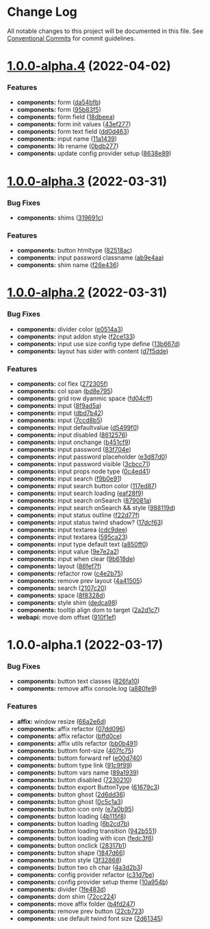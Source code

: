 # Change Log

All notable changes to this project will be documented in this file.
See [Conventional Commits](https://conventionalcommits.org) for commit guidelines.

# [1.0.0-alpha.4](https://github.com/maxiaochuan/mxcins/compare/@mxcins/components@1.0.0-alpha.3...@mxcins/components@1.0.0-alpha.4) (2022-04-02)


### Features

* **components:** form ([da54bfb](https://github.com/maxiaochuan/mxcins/commit/da54bfbc1168c45231af9204aa0cfd4c68a80924))
* **components:** form ([95b83f5](https://github.com/maxiaochuan/mxcins/commit/95b83f5daf5b2148886007fed067b4610c5d72a3))
* **components:** form field ([18dbeea](https://github.com/maxiaochuan/mxcins/commit/18dbeea2c71433d2f97453740cf16c595c8e9498))
* **components:** form init values ([43ef277](https://github.com/maxiaochuan/mxcins/commit/43ef277741e91aa4250199eccc9dd5dacee3a83a))
* **components:** form text field ([dd0d463](https://github.com/maxiaochuan/mxcins/commit/dd0d46359ba405cb5d2d69f36ebb5e256848c137))
* **components:** input name ([11a1439](https://github.com/maxiaochuan/mxcins/commit/11a1439e0f78446021a66b006ece7a97e4ce41f7))
* **components:** lib rename ([0bdb277](https://github.com/maxiaochuan/mxcins/commit/0bdb277c1a6162b4f438cc684d8452b1662bee93))
* **components:** update config provider setup ([8638e89](https://github.com/maxiaochuan/mxcins/commit/8638e8971460ad942e757255b1ef7e464fe57f2d))





# [1.0.0-alpha.3](https://github.com/maxiaochuan/mxcins/compare/@mxcins/components@1.0.0-alpha.2...@mxcins/components@1.0.0-alpha.3) (2022-03-31)


### Bug Fixes

* **components:** shims ([319691c](https://github.com/maxiaochuan/mxcins/commit/319691c1f16c5565a73b7919ba1f39a85ddac096))


### Features

* **components:** button htmltype ([82518ac](https://github.com/maxiaochuan/mxcins/commit/82518ac2d7ada8b23cac6b31e309bbb3fca3ed4d))
* **components:** input password classname ([ab9e4aa](https://github.com/maxiaochuan/mxcins/commit/ab9e4aae3d2f6b500be59b10e4efe4c611ceed51))
* **components:** shim name ([f26e436](https://github.com/maxiaochuan/mxcins/commit/f26e436874c5a5ed673211adc7d665444cb8e0c4))





# [1.0.0-alpha.2](https://github.com/maxiaochuan/mxcins/compare/@mxcins/components@1.0.0-alpha.1...@mxcins/components@1.0.0-alpha.2) (2022-03-31)


### Bug Fixes

* **components:** divider color ([e0514a3](https://github.com/maxiaochuan/mxcins/commit/e0514a312b5d80e63cfcf6e1f24cc6e94227f773))
* **components:** input addon style ([f2ce133](https://github.com/maxiaochuan/mxcins/commit/f2ce133432fe2930409abff9f2c633b41eb77454))
* **components:** input use size config type define ([13b667d](https://github.com/maxiaochuan/mxcins/commit/13b667d79a8341b9ceff35231b8624858504fad5))
* **components:** layout has sider with content ([d7f5dde](https://github.com/maxiaochuan/mxcins/commit/d7f5ddec5aa9bee4d2e51d903d0ab2b88f5f51f4))


### Features

* **components:** col flex ([272305f](https://github.com/maxiaochuan/mxcins/commit/272305fdcb22450b2882f1d4324e7edd435bd6d7))
* **components:** col span ([bd8e795](https://github.com/maxiaochuan/mxcins/commit/bd8e795c976a22f0f20da0cef7b2c12cb8ad6d46))
* **components:** grid row dyanmic space ([fd04cff](https://github.com/maxiaochuan/mxcins/commit/fd04cff3f71f94671f17226287804ca3d5af9d5a))
* **components:** input ([8f9ad5a](https://github.com/maxiaochuan/mxcins/commit/8f9ad5afea40942ab010a51917a0921ed91551cf))
* **components:** input ([dbd7b42](https://github.com/maxiaochuan/mxcins/commit/dbd7b42f13620e7673d4f43036b635c4006d4e50))
* **components:** input ([7ccd8b5](https://github.com/maxiaochuan/mxcins/commit/7ccd8b5ecc06ec99a1e5221331fd0d99bc89c06e))
* **components:** input defaultvalue ([d5499f0](https://github.com/maxiaochuan/mxcins/commit/d5499f034630a600a42024067d98169de989e2de))
* **components:** input disabled ([8612576](https://github.com/maxiaochuan/mxcins/commit/861257637ccc726b057ea844ed38d284a4f8b314))
* **components:** input onchange ([b451cf9](https://github.com/maxiaochuan/mxcins/commit/b451cf9e993c7ba3481d03d8a5619d8ffd6f2dcb))
* **components:** input password ([83f704e](https://github.com/maxiaochuan/mxcins/commit/83f704e2fd5b09c398aaa282033fd2e619500749))
* **components:** input password placeholder ([e3d87d0](https://github.com/maxiaochuan/mxcins/commit/e3d87d03a9a9f2944b8a3bcf2f5d580a2f60739f))
* **components:** input password visible ([3cbcc71](https://github.com/maxiaochuan/mxcins/commit/3cbcc71c3d907eb780c808f66338574a87091027))
* **components:** input props node type ([0c4ed41](https://github.com/maxiaochuan/mxcins/commit/0c4ed41ef842b88a2ce5de4f3827a46b8e6ead34))
* **components:** input search ([f9b0e91](https://github.com/maxiaochuan/mxcins/commit/f9b0e91a9d3e5f23084b32896325326597b66f64))
* **components:** input search button color ([117ed87](https://github.com/maxiaochuan/mxcins/commit/117ed87bf5b885456a911ba6aeb6d697be0e5dac))
* **components:** input search loading ([eaf28f9](https://github.com/maxiaochuan/mxcins/commit/eaf28f99ca30e9c498a27fdc1a41db110c663f47))
* **components:** input search onSearch ([879081a](https://github.com/maxiaochuan/mxcins/commit/879081a52dad9ffab769ebadf9abd2313858d0fc))
* **components:** input search onSearch && style ([988119d](https://github.com/maxiaochuan/mxcins/commit/988119d880d332b31d2865ed11320ae7aaf706e3))
* **components:** input status outline ([f22d77f](https://github.com/maxiaochuan/mxcins/commit/f22d77f4d3d32382ea6cd3bf23fbb3d9464f9466))
* **components:** input status twind shadow? ([17dcf63](https://github.com/maxiaochuan/mxcins/commit/17dcf63814ab1929e5cb8745d0bfe2fc4dc3d8cf))
* **components:** input textarea ([cdc9dee](https://github.com/maxiaochuan/mxcins/commit/cdc9deea86efcf713e81d92f6af4cfc5f7205f5b))
* **components:** input textarea ([595ca23](https://github.com/maxiaochuan/mxcins/commit/595ca23a7a1e23ae663f3edcbe740c189e859501))
* **components:** input type default text ([a850ff0](https://github.com/maxiaochuan/mxcins/commit/a850ff0ea977fdc478fac3f0bbec90d05b5ec0b0))
* **components:** input value ([9e7e2a2](https://github.com/maxiaochuan/mxcins/commit/9e7e2a2f7dfb352aece15c9de152cd4c997becbb))
* **components:** input when clear ([9b618de](https://github.com/maxiaochuan/mxcins/commit/9b618def0f80e3fbac1102d04e956d6d38c1585b))
* **components:** layout ([86fef7f](https://github.com/maxiaochuan/mxcins/commit/86fef7f362f11f59e646e3c584270d9763ee2b15))
* **components:** refactor row ([c4e2b75](https://github.com/maxiaochuan/mxcins/commit/c4e2b75717c57a7ec9940939185cc5adda03297f))
* **components:** remove prev layout ([4a41505](https://github.com/maxiaochuan/mxcins/commit/4a4150538024d497e7a0c5ff98c979f70da2ab3d))
* **components:** search ([2107c20](https://github.com/maxiaochuan/mxcins/commit/2107c20bb9ad6579a8d5cf1a3ac17f3bc7b58a98))
* **components:** space ([8f8328d](https://github.com/maxiaochuan/mxcins/commit/8f8328dcac61d7eff3fef9614f6f9521e4980e3c))
* **components:** style shim ([dedca98](https://github.com/maxiaochuan/mxcins/commit/dedca9801a4e22fa14819dc55de7c8c15a972f16))
* **components:** tooltip align dom to target ([2a2d1c7](https://github.com/maxiaochuan/mxcins/commit/2a2d1c7f6ebc3288cce7c04c11d8b1c66c26cff5))
* **webapi:** move dom offset ([910f1ef](https://github.com/maxiaochuan/mxcins/commit/910f1ef98801f517a2b86b22be8f8f89e2865a48))





# 1.0.0-alpha.1 (2022-03-17)


### Bug Fixes

* **components:** button text classes ([826fa10](https://github.com/maxiaochuan/mxcins/commit/826fa1047a3ecdcfb20f64742bf288b7037bbf3f))
* **components:** remove affix console.log ([a880fe9](https://github.com/maxiaochuan/mxcins/commit/a880fe986a3a9c6e38413ab90963d6df13d71c59))


### Features

* **affix:** window resize ([66a2e6d](https://github.com/maxiaochuan/mxcins/commit/66a2e6d98be4e5a07771b0e3f022fb9909d2cef6))
* **components:** affix refactor ([07dd096](https://github.com/maxiaochuan/mxcins/commit/07dd096d6a5748cff3aadd7b2858f54d35b69db0))
* **components:** affix refactor ([bffd0ce](https://github.com/maxiaochuan/mxcins/commit/bffd0ce71a5602437764fcb52f62bb0cadbed67c))
* **components:** affix utils refactor ([bb0b491](https://github.com/maxiaochuan/mxcins/commit/bb0b49157f26b8725f3e0c66581109a5e3227a1b))
* **components:** buttom font-size ([407fc75](https://github.com/maxiaochuan/mxcins/commit/407fc75934ba86dfccbd6428fb5927311ce0d6fc))
* **components:** buttom forward ref ([e00d740](https://github.com/maxiaochuan/mxcins/commit/e00d74003c8d1315308c06ca92fec1425b29f459))
* **components:** buttom type link ([91c9f99](https://github.com/maxiaochuan/mxcins/commit/91c9f996bbafb5fb9251cc83f5022c78a9e3a8d8))
* **components:** buttom vars name ([89a1939](https://github.com/maxiaochuan/mxcins/commit/89a193957fe58c4c67659f1f21e07c2b39dcf12d))
* **components:** button disabled ([7230210](https://github.com/maxiaochuan/mxcins/commit/72302107dfe11b56cd9f6007a27a0ee1a93f943a))
* **components:** button export ButtonType ([61679c3](https://github.com/maxiaochuan/mxcins/commit/61679c31f001a879c6be6b9a9dbd4b4b95cbc7d4))
* **components:** button ghost ([2d6dd36](https://github.com/maxiaochuan/mxcins/commit/2d6dd363990c81d9948c15ba3341b21499fa22e9))
* **components:** button ghost ([0c5c1a3](https://github.com/maxiaochuan/mxcins/commit/0c5c1a3e32118aba9e83ea8cc349495618117c9c))
* **components:** button icon only ([e7a0b95](https://github.com/maxiaochuan/mxcins/commit/e7a0b95452a25802ec909784bf7e2e99445b915b))
* **components:** button loading ([4b115f8](https://github.com/maxiaochuan/mxcins/commit/4b115f8b6e594023aaa03bc4bedffe6bca567268))
* **components:** button loading ([6b2cd7b](https://github.com/maxiaochuan/mxcins/commit/6b2cd7b0c0b3dea200b0fd5ca189f6ce672c10da))
* **components:** button loading transition ([942b551](https://github.com/maxiaochuan/mxcins/commit/942b551956e1f5a747a79ec27225b8d271a6f9cb))
* **components:** button loading with icon ([fedc3f6](https://github.com/maxiaochuan/mxcins/commit/fedc3f6e39ce2b74368564dfd1ccb0248183ac02))
* **components:** button onclick ([28317b1](https://github.com/maxiaochuan/mxcins/commit/28317b1fbd0517f11720ac5fce54e7384de03175))
* **components:** button shape ([1847d66](https://github.com/maxiaochuan/mxcins/commit/1847d66a14d6fb7d08f825e478a37fcec425f672))
* **components:** button style ([3f32868](https://github.com/maxiaochuan/mxcins/commit/3f32868b1b492da1ea70756a58547da31db88b69))
* **components:** button two ch char ([4a3d2b3](https://github.com/maxiaochuan/mxcins/commit/4a3d2b31a68a2beba59e7639c67c30b558d988fd))
* **components:** config provider refactor ([c31d7be](https://github.com/maxiaochuan/mxcins/commit/c31d7be1116082fe6fa47e251fc52d8019a24300))
* **components:** config provider setup theme ([10a954b](https://github.com/maxiaochuan/mxcins/commit/10a954b0d05926c38d14d9753ef0bb9ea5724719))
* **components:** divider ([1fe483d](https://github.com/maxiaochuan/mxcins/commit/1fe483ddceb29e4f8d1ceadfa64f59c997c1b783))
* **components:** dom shim ([72cc224](https://github.com/maxiaochuan/mxcins/commit/72cc224148fdac728e906e7f55a52ab027712f77))
* **components:** move affix folder ([b4fd247](https://github.com/maxiaochuan/mxcins/commit/b4fd247f9801bd5d518b05018e30916c446becee))
* **components:** remove prev button ([22cb723](https://github.com/maxiaochuan/mxcins/commit/22cb723eda6ad74b35fbf0ac121bf4892a9eb257))
* **components:** use default twind font size ([2d61345](https://github.com/maxiaochuan/mxcins/commit/2d6134581b28905aae7614c3d4bf019028b21ffc))
